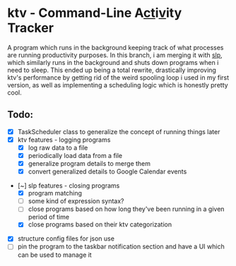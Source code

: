 # ktv - Command-Line A<ins>ct</ins>i<ins>v</ins>ity Tracker
A program which runs in the background keeping track of what processes are running productivity purposes. In this branch, i am merging it with [slp](https://github.com/dninemfive/slp), which similarly runs in the background and shuts down programs when i need to sleep. This ended up being a total rewrite, drastically improving ktv's performance by getting rid of the weird spooling loop i used in my first version, as well as implementing a scheduling logic which is honestly pretty cool.

## Todo:
- [x] TaskScheduler class to generalize the concept of running things later
- [x] ktv features - logging programs
  - [x] log raw data to a file
  - [x] periodically load data from a file
  - [x] generalize program details to merge them
  - [x] convert generalized details to Google Calendar events
- [~] slp features - closing programs
  - [x] program matching
  - [ ] some kind of expression syntax?
  - [ ] close programs based on how long they've been running in a given period of time
  - [x] close programs based on their ktv categorization
- [x] structure config files for json use
- [ ] pin the program to the taskbar notification section and have a UI which can be used to manage it
